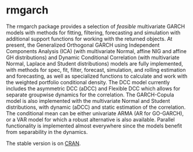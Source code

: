 # rmgarch #

The rmgarch package provides a selection of *feasible* multivariate GARCH models with methods for fitting, filtering, forecasting and simulation with additional support functions for working with the returned objects. At present, the Generalized Orthogonal GARCH using Independent Components Analysis (ICA) (with multivariate Normal, affine NIG and affine GH distributions) and Dynamic Conditional Correlation (with multivariate Normal, Laplace and Student distributions) models are fully implemented, with methods for spec, fit, filter, forecast, simulation, and rolling estimation and forecasting, as well as specialized functions to calculate and work with the weighted portfolio conditional density. The DCC model currently includes the asymmetric DCC (aDCC) and Flexible DCC which allows for separate groupwise dynamics for the correlation. The GARCH-Copula model is also implemented with the multivariate Normal and Student distributions, with dynamic (aDCC) and static estimation of the correlation. The conditional mean can be either univariate ARMA (AR for GO-GARCH), or a VAR model for which a robust alternative is also available. Parallel functionality is implemented almost everywhere since the models benefit from separability in the dynamics.

The stable version is on [CRAN](https://CRAN.R-project.org/package=rmgarch).
